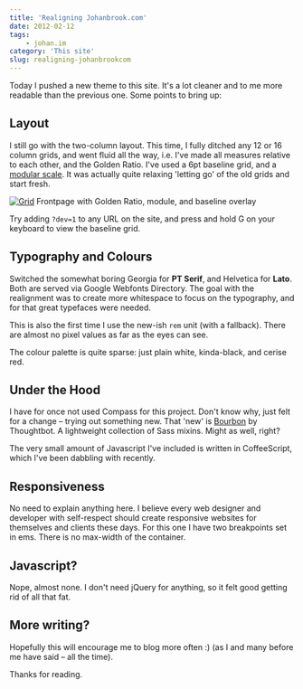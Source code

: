 ```yaml
---
title: 'Realigning Johanbrook.com'
date: 2012-02-12
tags:
    - johan.im
category: 'This site'
slug: realigning-johanbrookcom
---
```


Today I pushed a new theme to this site. It's a lot cleaner and to me more readable than the
previous one. Some points to bring up:

## Layout

I still go with the two-column layout. This time, I fully ditched any 12 or 16 column grids, and
went fluid all the way, i.e. I've made all measures relative to each other, and the Golden Ratio.
I've used a 6pt baseline grid, and a [modular scale](http://modularscale.com/). It was actually
quite relaxing 'letting go' of the old grids and start fresh.

[![Grid](http://f.cl.ly/items/1Y0L3g0l1K2y3u2A2t3Q/Slammer.png)](http://f.cl.ly/items/1Y0L3g0l1K2y3u2A2t3Q/Slammer.png)
Frontpage with Golden Ratio, module, and baseline overlay

Try adding `?dev=1` to any URL on the site, and press and hold G on your keyboard to view the
baseline grid.

## Typography and Colours

Switched the somewhat boring Georgia for **PT Serif**, and Helvetica for **Lato**. Both are served
via Google Webfonts Directory. The goal with the realignment was to create more whitespace to focus
on the typography, and for that great typefaces were needed.

This is also the first time I use the new-ish `rem` unit (with a fallback). There are almost no
pixel values as far as the eyes can see.

The colour palette is quite sparse: just plain white, kinda-black, and cerise red.

## Under the Hood

I have for once not used Compass for this project. Don't know why, just felt for a change – trying
out something new. That 'new' is [Bourbon](http://thoughtbot.com/bourbon/) by Thoughtbot. A
lightweight collection of Sass mixins. Might as well, right?

The very small amount of Javascript I've included is written in CoffeeScript, which I've been
dabbling with recently.

## Responsiveness

No need to explain anything here. I believe every web designer and developer with self-respect
should create responsive websites for themselves and clients these days. For this one I have two
breakpoints set in ems. There is no max-width of the container.

## Javascript?

Nope, almost none. I don't need jQuery for anything, so it felt good getting rid of all that fat.

## More writing?

Hopefully this will encourage me to blog more often :) (as I and many before me have said – all the
time).

Thanks for reading.
